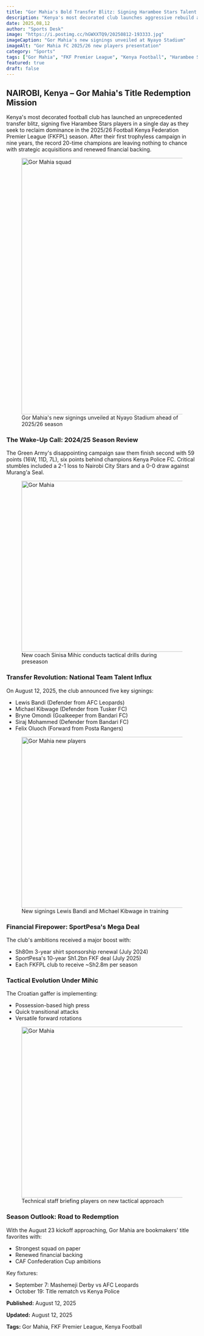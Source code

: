 ```yaml
---
title: "Gor Mahia's Bold Transfer Blitz: Signing Harambee Stars Talent to Dominate 2025/26 FKF Premier League"
description: "Kenya's most decorated club launches aggressive rebuild after trophyless season, signing national team stars ahead of new campaign"
date: 2025,08,12
author: "Sports Desk"
image: "https://i.postimg.cc/hGWXXTQ9/20250812-193333.jpg"
imageCaption: "Gor Mahia's new signings unveiled at Nyayo Stadium"
imageAlt: "Gor Mahia FC 2025/26 new players presentation"
category: "Sports"
tags: ["Gor Mahia", "FKF Premier League", "Kenya Football", "Harambee Stars", "SportPesa"]
featured: true
draft: false
---
```


<div class="article,content">

## NAIROBI, Kenya – Gor Mahia's Title Redemption Mission

Kenya's most decorated football club has launched an unprecedented transfer blitz, signing five Harambee Stars players in a single day as they seek to reclaim dominance in the 2025/26 Football Kenya Federation Premier League (FKFPL) season. After their first trophyless campaign in nine years, the record 20-time champions are leaving nothing to chance with strategic acquisitions and renewed financial backing.

<figure class="featured,image">
  <img 
    src="https://i.postimg.cc/hGWXXTQ9/20250812-193333.jpg" 
    alt="Gor Mahia squad"
    loading="lazy"
    width="1200"
    height="675"
  />
  <figcaption>Gor Mahia's new signings unveiled at Nyayo Stadium ahead of 2025/26 season</figcaption>
</figure>

### The Wake-Up Call: 2024/25 Season Review

The Green Army's disappointing campaign saw them finish second with 59 points (16W, 11D, 7L), six points behind champions Kenya Police FC. Critical stumbles included a 2-1 loss to Nairobi City Stars and a 0-0 draw against Murang'a Seal.

<figure class="content,image">
  <img 
    src="https://i.postimg.cc/TwQ1Ns79/20250812-193204.jpg" 
    alt="Gor Mahia"
    loading="lazy"
    width="800"
    height="450"
  />
  <figcaption>New coach Sinisa Mihic conducts tactical drills during preseason</figcaption>
</figure>

### Transfer Revolution: National Team Talent Influx

On August 12, 2025, the club announced five key signings:
- Lewis Bandi (Defender from AFC Leopards)
- Michael Kibwage (Defender from Tusker FC) 
- Bryne Omondi (Goalkeeper from Bandari FC)
- Siraj Mohammed (Defender from Bandari FC)
- Felix Oluoch (Forward from Posta Rangers)

<figure class="content,image">
  <img 
    src="https://i.postimg.cc/658qzYdr/20250812-193157.jpg" 
    alt="Gor Mahia new players"
    loading="lazy"
    width="800"
    height="450"
  />
  <figcaption>New signings Lewis Bandi and Michael Kibwage in training</figcaption>
</figure>

### Financial Firepower: SportPesa's Mega Deal

The club's ambitions received a major boost with:
- Sh80m 3-year shirt sponsorship renewal (July 2024)
- SportPesa's 10-year Sh1.2bn FKF deal (July 2025)
- Each FKFPL club to receive ~Sh2.8m per season

### Tactical Evolution Under Mihic

The Croatian gaffer is implementing:
- Possession-based high press
- Quick transitional attacks  
- Versatile forward rotations

<figure class="content,image">
  <img 
    src="https://i.postimg.cc/kgdC8cwX/20250812-193153.jpg" 
    alt="Gor Mahia"
    loading="lazy"
    width="800"
    height="450"
  />
  <figcaption>Technical staff briefing players on new tactical approach</figcaption>
</figure>

### Season Outlook: Road to Redemption

With the August 23 kickoff approaching, Gor Mahia are bookmakers' title favorites with:
- Strongest squad on paper
- Renewed financial backing
- CAF Confederation Cup ambitions

Key fixtures:
- September 7: Mashemeji Derby vs AFC Leopards  
- October 19: Title rematch vs Kenya Police

<div class="article,meta">
  <p><strong>Published:</strong> August 12, 2025</p>
  <p><strong>Updated:</strong> August 12, 2025</p>
  <p><strong>Tags:</strong> Gor Mahia, FKF Premier League, Kenya Football</p>
</div>

</div>